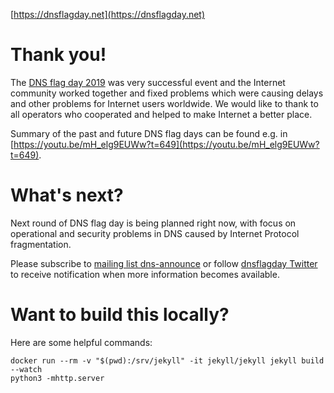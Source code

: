 [https://dnsflagday.net](https://dnsflagday.net)

Thank you!
==========

The [DNS flag day 2019](https://dnsflagday.net/2019/) was very successful event and the Internet community
worked together and fixed problems which were causing delays and other
problems for Internet users worldwide. We would like to thank to all
operators who cooperated and helped to make Internet a better place.

Summary of the past and future DNS flag days can be found e.g. in
[https://youtu.be/mH_elg9EUWw?t=649](https://youtu.be/mH_elg9EUWw?t=649).

What's next?
============

Next round of DNS flag day is being planned right now, with focus on
operational and security problems in DNS caused by Internet Protocol
fragmentation.

Please subscribe to [mailing list dns-announce](https://lists.dns-oarc.net/mailman/listinfo/dns-announce)
or follow [dnsflagday Twitter](https://www.twitter.com/dnsflagday)
to receive notification when more information becomes available.

Want to build this locally?
===========================

Here are some helpful commands:
```
docker run --rm -v "$(pwd):/srv/jekyll" -it jekyll/jekyll jekyll build --watch
python3 -mhttp.server
```
